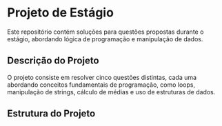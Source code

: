 # Projeto de Estágio

Este repositório contém soluções para questões propostas durante o estágio, abordando lógica de programação e manipulação de dados.

## Descrição do Projeto

O projeto consiste em resolver cinco questões distintas, cada uma abordando conceitos fundamentais de programação, como loops, manipulação de strings, cálculo de médias e uso de estruturas de dados.

## Estrutura do Projeto


